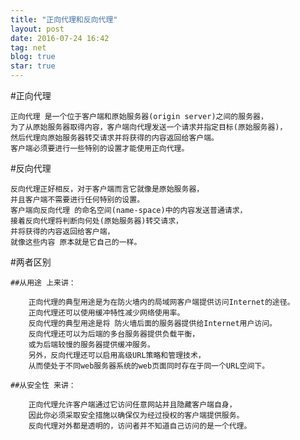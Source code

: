 ```yaml
---
title: "正向代理和反向代理"
layout: post
date: 2016-07-24 16:42
tag: net
blog: true
star: true
---
```


#正向代理
	
	正向代理 是一个位于客户端和原始服务器(origin server)之间的服务器，
	为了从原始服务器取得内容，客户端向代理发送一个请求并指定目标(原始服务器)，
	然后代理向原始服务器转交请求并将获得的内容返回给客户端。
	客户端必须要进行一些特别的设置才能使用正向代理。


#反向代理

	反向代理正好相反，对于客户端而言它就像是原始服务器，
	并且客户端不需要进行任何特别的设置。
	客户端向反向代理 的命名空间(name-space)中的内容发送普通请求，
	接着反向代理将判断向何处(原始服务器)转交请求，
	并将获得的内容返回给客户端，
	就像这些内容 原本就是它自己的一样。
	

#两者区别
	
	##从用途 上来讲：

		正向代理的典型用途是为在防火墙内的局域网客户端提供访问Internet的途径。
		正向代理还可以使用缓冲特性减少网络使用率。
		反向代理的典型用途是将 防火墙后面的服务器提供给Internet用户访问。
		反向代理还可以为后端的多台服务器提供负载平衡，
		或为后端较慢的服务器提供缓冲服务。
		另外，反向代理还可以启用高级URL策略和管理技术，
		从而使处于不同web服务器系统的web页面同时存在于同一个URL空间下。

	##从安全性 来讲：

		正向代理允许客户端通过它访问任意网站并且隐藏客户端自身，
		因此你必须采取安全措施以确保仅为经过授权的客户端提供服务。
		反向代理对外都是透明的，访问者并不知道自己访问的是一个代理。

